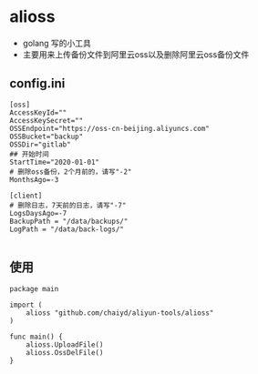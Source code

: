 # alioss

- golang 写的小工具
- 主要用来上传备份文件到阿里云oss以及删除阿里云oss备份文件


## config.ini
```
[oss]
AccessKeyId=""
AccessKeySecret=""
OSSEndpoint="https://oss-cn-beijing.aliyuncs.com"
OSSBucket="backup"
OSSDir="gitlab"
## 开始时间
StartTime="2020-01-01"
# 删除oss备份，2个月前的，请写"-2"
MonthsAgo=-3

[client]
# 删除日志，7天前的日志，请写"-7"
LogsDaysAgo=-7
BackupPath = "/data/backups/"
LogPath = "/data/back-logs/"
  
```

## 使用

```golang
package main

import (
    alioss "github.com/chaiyd/aliyun-tools/alioss"
)
  
func main() {
    alioss.UploadFile()
    alioss.OssDelFile()
}
```
